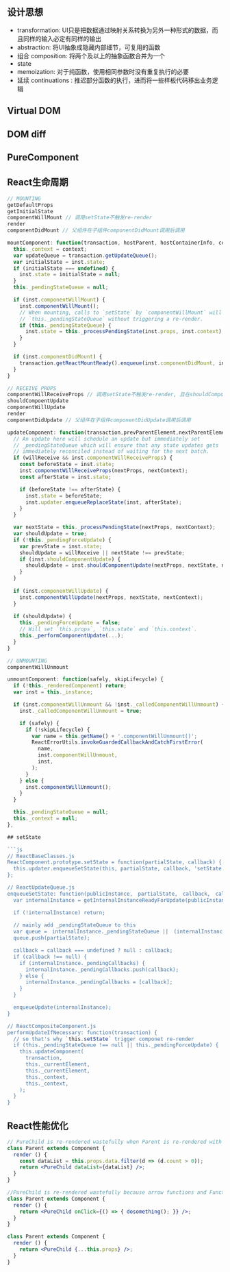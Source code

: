 ## 设计思想
- transformation: UI只是把数据通过映射关系转换为另外一种形式的数据，而且同样的输入必定有同样的输出
- abstraction: 将UI抽象成隐藏内部细节，可复用的函数
- 组合 composition: 将两个及以上的抽象函数合并为一个
- state
- memoization: 对于纯函数，使用相同参数时没有重复执行的必要
- 延续 continuations : 推迟部分函数的执行，进而将一些样板代码移出业务逻辑

## Virtual DOM
## DOM diff
## PureComponent

## React生命周期
```js
// MOUNTING
getDefaultProps
getInitialState
componentWillMount // 调用setState不触发re-render
render
componentDidMount // 父组件在子组件componentDidMount调用后调用

mountComponent: function(transaction, hostParent, hostContainerInfo, context) {
  this._context = context;
  var updateQueue = transaction.getUpdateQueue();
  var initialState = inst.state;
  if (initialState === undefined) {
    inst.state = initialState = null;
  }
  this._pendingStateQueue = null;

  if (inst.componentWillMount) {
    inst.componentWillMount();
    // When mounting, calls to `setState` by `componentWillMount` will set
    // `this._pendingStateQueue` without triggering a re-render.
    if (this._pendingStateQueue) {
      inst.state = this._processPendingState(inst.props, inst.context);
    }
  }

  if (inst.componentDidMount) {
    transaction.getReactMountReady().enqueue(inst.componentDidMount, inst);
  }
}

// RECEIVE PROPS
componentWillReceiveProps // 调用setState不触发re-render, 且在shouldCompoentUpdate, componentWillUpdate中无法获取到更新后的state
shouldCompoentUpdate
componentWillUpdate
render
componentDidUpdate // 父组件在子组件componentDidUpdate调用后调用

updateComponent: function(transaction,prevParentElement,nextParentElement,prevUnmaskedContext,nextUnmaskedContext) {
  // An update here will schedule an update but immediately set
  // _pendingStateQueue which will ensure that any state updates gets
  // immediately reconciled instead of waiting for the next batch.
  if (willReceive && inst.componentWillReceiveProps) {
    const beforeState = inst.state;
    inst.componentWillReceiveProps(nextProps, nextContext);
    const afterState = inst.state;

    if (beforeState !== afterState) {
      inst.state = beforeState;
      inst.updater.enqueueReplaceState(inst, afterState);
    }
  }

  var nextState = this._processPendingState(nextProps, nextContext);
  var shouldUpdate = true;
  if (!this._pendingForceUpdate) {
    var prevState = inst.state;
    shouldUpdate = willReceive || nextState !== prevState;
    if (inst.shouldComponentUpdate) {
      shouldUpdate = inst.shouldComponentUpdate(nextProps, nextState, nextContext);
    }
  }
  
  if (inst.componentWillUpdate) {
    inst.componentWillUpdate(nextProps, nextState, nextContext);
  }
    
  if (shouldUpdate) {
    this._pendingForceUpdate = false;
    // Will set `this.props`, `this.state` and `this.context`.
    this._performComponentUpdate(...);
  }
}

// UNMOUNTING
componentWillUnmount

unmountComponent: function(safely, skipLifecycle) {
  if (!this._renderedComponent) return;
  var inst = this._instance;

  if (inst.componentWillUnmount && !inst._calledComponentWillUnmount) {
    inst._calledComponentWillUnmount = true;

    if (safely) {
      if (!skipLifecycle) {
        var name = this.getName() + '.componentWillUnmount()';
        ReactErrorUtils.invokeGuardedCallbackAndCatchFirstError(
          name,
          inst.componentWillUnmount,
          inst,
        );
      }
    } else {
      inst.componentWillUnmount();
    }
  }

  this._pendingStateQueue = null;
  this._context = null;
},

## setState

```js
// ReactBaseClasses.js
ReactComponent.prototype.setState = function(partialState, callback) {
  this.updater.enqueueSetState(this, partialState, callback, 'setState');
};

// ReactUpdateQueue.js
enqueueSetState: function(publicInstance,　partialState,　callback,　callerName) {
  var internalInstance = getInternalInstanceReadyForUpdate(publicInstance);

  if (!internalInstance) return;
  
  // mainly add _pendingStateQueue to this
  var queue =　internalInstance._pendingStateQueue ||　(internalInstance._pendingStateQueue = []);
  queue.push(partialState);

  callback = callback === undefined ? null : callback;
  if (callback !== null) {
    if (internalInstance._pendingCallbacks) {
      internalInstance._pendingCallbacks.push(callback);
    } else {
      internalInstance._pendingCallbacks = [callback];
    }
  }

  enqueueUpdate(internalInstance);
}

// ReactCompositeComponent.js
performUpdateIfNecessary: function(transaction) {
  // so that's why `this.setState` trigger componet re-render
  if (this._pendingStateQueue !== null || this._pendingForceUpdate) {
    this.updateComponent(
      transaction,
      this._currentElement,
      this._currentElement,
      this._context,
      this._context,
    );
  }
}
```

## React性能优化

```jsx
// PureChild is re-rendered wastefully when Parent is re-rendered with an unchanged props.dataList
class Parent extends Component {
  render () {
    const dataList = this.props.data.filter(d => (d.count > 0));
    return <PureChild dataList={dataList} />;
  }
}

//PureChild is re-rendered wastefully because arrow functions and Function.prototype.bind return new function instances, which tricks PureChild into thinking that the onClick handler has changed
class Parent extends Component {
  render () {
    return <PureChild onClick={() => { dosomething(); }} />;
  }
}

class Parent extends Component {
  render () {
    return <PureChild {...this.props} />;
  }
}
```
